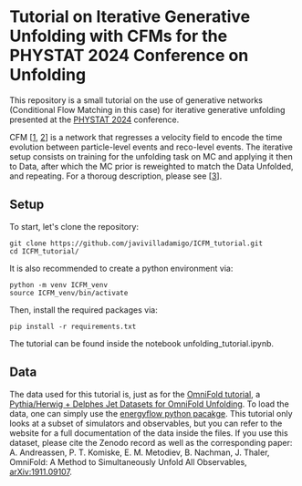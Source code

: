 # Tutorial on Iterative Generative Unfolding with CFMs for the PHYSTAT 2024 Conference on Unfolding
This repository is a small tutorial on the use of generative networks (Conditional Flow Matching in this case) for iterative generative unfolding presented at the [PHYSTAT 2024](https://indico.cern.ch/event/1357972/) conference.

CFM [[1](https://arxiv.org/abs/2210.02747), [2](https://arxiv.org/abs/2305.10475)] is a network that regresses a velocity field to encode the time evolution between particle-level events and reco-level events. The iterative setup consists on training for the unfolding task on MC and applying it then to Data, after which the MC prior is reweighted to match the Data Unfolded, and repeating. For a thoroug description, please see [[3](https://arxiv.org/abs/2212.08674)].

## Setup
To start, let's clone the repository:
```
git clone https://github.com/javivilladamigo/ICFM_tutorial.git
cd ICFM_tutorial/
```
It is also recommended to create a python environment via:
```
python -m venv ICFM_venv
source ICFM_venv/bin/activate
```
Then, install the required packages via:
```
pip install -r requirements.txt
```
The tutorial can be found inside the notebook unfolding_tutorial.ipynb.
## Data
The data used for this tutorial is, just as for the [OmniFold tutorial](https://github.com/ftoralesacosta/OMNIFOLD_Tutorial/), a [Pythia/Herwig + Delphes Jet Datasets for OmniFold Unfolding](https://zenodo.org/records/3548091). To load the data, one can simply use the [energyflow python pacakge](https://energyflow.network/docs/datasets/#z-jets-with-delphes-simulation). This tutorial only looks at a subset of simulators and observables, but you can refer to the website for a full documentation of the data inside the files.
If you use this dataset, please cite the Zenodo record as well as the corresponding paper: A. Andreassen, P. T. Komiske, E. M. Metodiev, B. Nachman, J. Thaler, OmniFold: A Method to Simultaneously Unfold All Observables, [arXiv:1911.09107](https://arxiv.org/abs/1911.09107).
